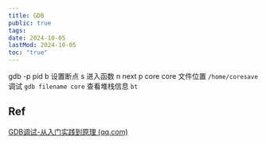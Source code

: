 ```yaml
---
title: GDB
public: true
tags:
date: 2024-10-05
lastMod: 2024-10-05
toc: "true"
---
```


gdb -p pid
b 设置断点
s 进入函数
n next
p
core
core 文件位置 `/home/coresave`
调试 `gdb filename core`
查看堆栈信息 `bt`
## Ref
[GDB调试-从入门实践到原理 (qq.com)](https://mp.weixin.qq.com/s/XxPIfrQ3E0GR88UsmQNggg)